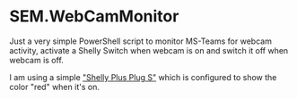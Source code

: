 # SEM.WebCamMonitor

Just a very simple PowerShell script to monitor MS-Teams for webcam activity, activate a Shelly Switch when webcam is on and switch it off when webcam is off.

I am using a simple ["Shelly Plus Plug S"](https://www.amazon.de/dp/B0BTJ1DTBX) which is configured to show the color "red" when it's on.
